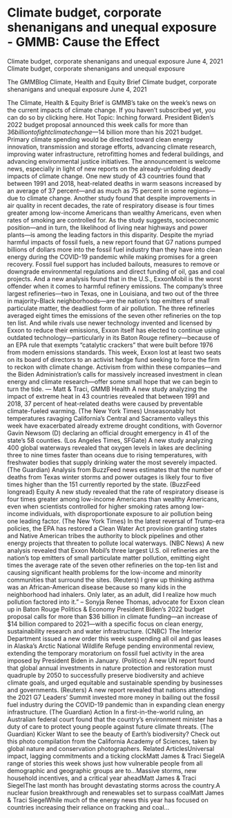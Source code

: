# Climate budget, corporate shenanigans and unequal exposure - GMMB: Cause the Effect


Climate budget, corporate shenanigans and unequal exposure
June 4, 2021
Climate budget, corporate shenanigans and unequal exposure
 
The GMMBlog
Climate, Health and Equity Brief Climate budget, corporate shenanigans and unequal exposure
June 4, 2021
 
The Climate, Health & Equity Brief is GMMB’s take on the week’s news on the current impacts of climate change. If you haven’t subscribed yet, you can do so by clicking here.
Hot Topic: Inching forward. President Biden’s 2022 budget proposal announced this week calls for more than $36 billion to fight climate change—$14 billion more than his 2021 budget. Primary climate spending would be directed toward clean energy innovation, transmission and storage efforts, advancing climate research, improving water infrastructure, retrofitting homes and federal buildings, and advancing environmental justice initiatives.
The announcement is welcome news, especially in light of new reports on the already-unfolding deadly impacts of climate change. One new study of 43 countries found that between 1991 and 2018, heat-related deaths in warm seasons increased by an average of 37 percent—and as much as 75 percent in some regions—due to climate change.
Another study found that despite improvements in air quality in recent decades, the rate of respiratory disease is four times greater among low-income Americans than wealthy Americans, even when rates of smoking are controlled for. As the study suggests, socioeconomic position—and in turn, the likelihood of living near highways and power plants—is among the leading factors in this disparity.
Despite the myriad harmful impacts of fossil fuels, a new report found that G7 nations pumped billions of dollars more into the fossil fuel industry than they have into clean energy during the COVID-19 pandemic while making promises for a green recovery. Fossil fuel support has included bailouts, measures to remove or downgrade environmental regulations and direct funding of oil, gas and coal projects.
And a new analysis found that in the U.S., ExxonMobil is the worst offender when it comes to harmful refinery emissions. The company’s three largest refineries—two in Texas, one in Louisiana, and two out of the three in majority-Black neighborhoods—are the nation’s top emitters of small particulate matter, the deadliest form of air pollution. The three refineries averaged eight times the emissions of the seven other refineries on the top ten list. And while rivals use newer technology invented and licensed by Exxon to reduce their emissions, Exxon itself has elected to continue using outdated technology—particularly in its Baton Rouge refinery—because of an EPA rule that exempts “catalytic crackers” that were built before 1976 from modern emissions standards. This week, Exxon lost at least two seats on its board of directors to an activist hedge fund seeking to force the firm to reckon with climate change.
Activism from within these companies—and the Biden Administration’s calls for massively increased investment in clean energy and climate research—offer some small hope that we can begin to turn the tide.
— Matt & Traci, GMMB
Health
A new study analyzing the impact of extreme heat in 43 countries revealed that between 1991 and 2018, 37 percent of heat-related deaths were caused by preventable climate-fueled warming. (The New York Times)
Unseasonably hot temperatures ravaging California’s Central and Sacramento valleys this week have exacerbated already extreme drought conditions, with Governor Gavin Newsom (D) declaring an official drought emergency in 41 of the state’s 58 counties. (Los Angeles Times, SFGate)
A new study analyzing 400 global waterways revealed that oxygen levels in lakes are declining three to nine times faster than oceans due to rising temperatures, with freshwater bodies that supply drinking water the most severely impacted. (The Guardian)
Analysis from BuzzFeed news estimates that the number of deaths from Texas winter storms and power outages is likely four to five times higher than the 151 currently reported by the state. (BuzzFeed longread)
Equity
A new study revealed that the rate of respiratory disease is four times greater among low-income Americans than wealthy Americans, even when scientists controlled for higher smoking rates among low-income individuals, with disproportionate exposure to air pollution being one leading factor. (The New York Times)
In the latest reversal of Trump-era policies, the EPA has restored a Clean Water Act provision granting states and Native American tribes the authority to block pipelines and other energy projects that threaten to pollute local waterways. (NBC News)
A new analysis revealed that Exxon Mobil’s three largest U.S. oil refineries are the nation’s top emitters of small particulate matter pollution, emitting eight times the average rate of the seven other refineries on the top-ten list and causing significant health problems for the low-income and minority communities that surround the sites. (Reuters)
I grew up thinking asthma was an African-American disease because so many kids in the neighborhood had inhalers. Only later, as an adult, did I realize how much pollution factored into it.”
– Sonyja Renee Thomas, advocate for Exxon clean up in Baton Rouge
Politics & Economy
President Biden’s 2022 budget proposal calls for more than $36 billion in climate funding—an increase of $14 billion compared to 2021—with a specific focus on clean energy, sustainability research and water infrastructure. (CNBC)
The Interior Department issued a new order this week suspending all oil and gas leases in Alaska’s Arctic National Wildlife Refuge pending environmental review, extending the temporary moratorium on fossil fuel activity in the area imposed by President Biden in January. (Politico)
A new UN report found that global annual investments in nature protection and restoration must quadruple by 2050 to successfully preserve biodiversity and achieve climate goals, and urged equitable and sustainable spending by businesses and governments. (Reuters)
A new report revealed that nations attending the 2021 G7 Leaders’ Summit invested more money in bailing out the fossil fuel industry during the COVID-19 pandemic than in expanding clean energy infrastructure. (The Guardian)
Action
In a first-in-the-world ruling, an Australian federal court found that the country’s environment minister has a duty of care to protect young people against future climate threats. (The Guardian)
Kicker
Want to see the beauty of Earth’s biodiversity? Check out this photo compilation from the California Academy of Sciences, taken by global nature and conservation photographers.
Related ArticlesUniversal impact, lagging commitments and a ticking clockMatt James & Traci SiegelA range of stories this week shows just how vulnerable people from all demographic and geographic groups are to…Massive storms, new household incentives, and a critical year aheadMatt James & Traci SiegelThe last month has brought devastating storms across the country.A nuclear fusion breakthrough and renewables set to surpass coalMatt James & Traci SiegelWhile much of the energy news this year has focused on countries increasing their reliance on fracking and coal…
